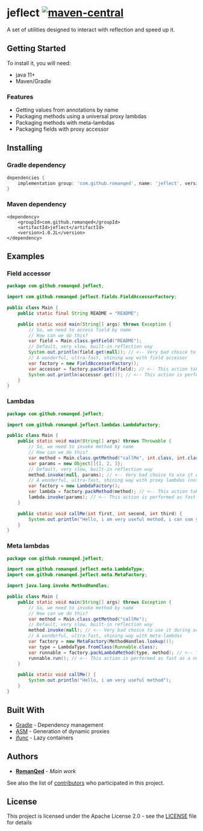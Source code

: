 # jeflect [![maven-central](https://img.shields.io/maven-central/v/com.github.romanqed/jeflect/1.0.2L?color=blue)](https://repo1.maven.org/maven2/com/github/romanqed/jeflect/1.0.0L)

A set of utilities designed to interact with reflection and speed up it.

## Getting Started

To install it, you will need:

* java 11+
* Maven/Gradle

### Features

* Getting values from annotations by name
* Packaging methods using a universal proxy lambdas
* Packaging methods with meta-lambdas
* Packaging fields with proxy accessor

## Installing

### Gradle dependency

```Groovy
dependencies {
    implementation group: 'com.github.romanqed', name: 'jeflect', version: '1.0.2L'
}
```

### Maven dependency

```
<dependency>
    <groupId>com.github.romanqed</groupId>
    <artifactId>jeflect</artifactId>
    <version>1.0.2L</version>
</dependency>
```

## Examples

### Field accessor

```Java
package com.github.romanqed.jeflect;

import com.github.romanqed.jeflect.fields.FieldAccessorFactory;

public class Main {
    public static final String README = "README";

    public static void main(String[] args) throws Exception {
        // So, we need to access field by name
        // How can we do this?
        var field = Main.class.getField("README");
        // Default, very slow, built-in reflection way
        System.out.println(field.get(null)); // <-- Very bad choice to use it during active calculating
        // A wonderful, ultra-fast, shining way with field accessor
        var factory = new FieldAccessorFactory();
        var accessor = factory.packField(field); // <-- This action takes a long time, do this only once
        System.out.println(accessor.get()); // <-- This action is performed as fast as a normal field access
    }
}
```

### Lambdas

```Java
package com.github.romanqed.jeflect;

import com.github.romanqed.jeflect.lambdas.LambdaFactory;

public class Main {
    public static void main(String[] args) throws Throwable {
        // So, we need to invoke method by name
        // How can we do this?
        var method = Main.class.getMethod("callMe", int.class, int.class, int.class);
        var params = new Object[]{1, 2, 3};
        // Default, very slow, built-in reflection way
        method.invoke(null, params); // <-- Very bad choice to use it during active calculating
        // A wonderful, ultra-fast, shining way with proxy lambdas (not so fast as meta-lambdas, but more universal)
        var factory = new LambdaFactory();
        var lambda = factory.packMethod(method); // <-- This action takes a long time, do this only once
        lambda.invoke(params); // <-- This action is performed as fast as a normal method call
    }

    public static void callMe(int first, int second, int third) {
        System.out.println("Hello, i am very useful method, i can sum your numbers: " + (first + second + third));
    }
}
```

### Meta lambdas

```Java
package com.github.romanqed.jeflect;

import com.github.romanqed.jeflect.meta.LambdaType;
import com.github.romanqed.jeflect.meta.MetaFactory;

import java.lang.invoke.MethodHandles;

public class Main {
    public static void main(String[] args) throws Exception {
        // So, we need to invoke method by name
        // How can we do this?
        var method = Main.class.getMethod("callMe");
        // Default, very slow, built-in reflection way
        method.invoke(null); // <-- Very bad choice to use it during active calculating
        // A wonderful, ultra-fast, shining way with meta-lambdas
        var factory = new MetaFactory(MethodHandles.lookup());
        var type = LambdaType.fromClass(Runnable.class);
        var runnable = factory.packLambdaMethod(type, method); // <-- This action takes a long time, do this only once
        runnable.run(); // <-- This action is performed as fast as a normal method call
    }

    public static void callMe() {
        System.out.println("Hello, i am very useful method");
    }
}
```

## Built With

* [Gradle](https://gradle.org) - Dependency management
* [ASM](https://asm.ow2.io) - Generation of dynamic proxies
* [jfunc](https://github.com/RomanQed/jfunc) - Lazy containers

## Authors

* **[RomanQed](https://github.com/RomanQed)** - *Main work*

See also the list of [contributors](https://github.com/RomanQed/jeflect/contributors)
who participated in this project.

## License

This project is licensed under the Apache License 2.0 - see the [LICENSE](LICENSE) file for details
